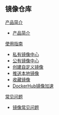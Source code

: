 ## 镜像仓库

[产品简介]()
 
  * [产品简介](容器服务/镜像仓库/产品简介/产品简介.md)

[使用指南]()

  * [私有镜像中心](容器服务/镜像仓库/使用指南/创建服务.md)
  * [公有镜像中心](容器服务/镜像仓库/使用指南/配置端口.md)
  * [创建自定义镜像](容器服务/镜像仓库/使用指南/创建服务.md)
  * [推送本地镜像](容器服务/镜像仓库/使用指南/创建服务.md)
  * [收藏镜像](容器服务/镜像仓库/使用指南/创建服务.md)
  * [DockerHub镜像加速](容器服务/镜像仓库/使用指南/创建服务.md)

[常见问题]()
  * [镜像常见问题](容器服务/镜像仓库/常见问题/镜像常见问题.md)